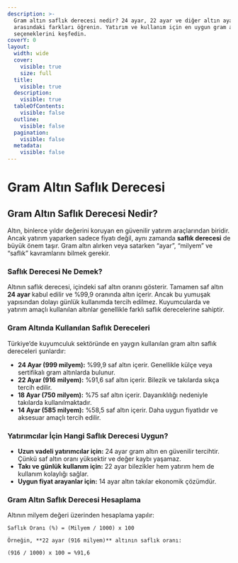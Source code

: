 ```yaml
---
description: >-
  Gram altın saflık derecesi nedir? 24 ayar, 22 ayar ve diğer altın ayarları
  arasındaki farkları öğrenin. Yatırım ve kullanım için en uygun gram altın
  seçeneklerini keşfedin.
coverY: 0
layout:
  width: wide
  cover:
    visible: true
    size: full
  title:
    visible: true
  description:
    visible: true
  tableOfContents:
    visible: false
  outline:
    visible: false
  pagination:
    visible: false
  metadata:
    visible: false
---
```


# Gram Altın Saflık Derecesi

## Gram Altın Saflık Derecesi Nedir?

Altın, binlerce yıldır değerini koruyan en güvenilir yatırım araçlarından biridir. Ancak yatırım yaparken sadece fiyatı değil, aynı zamanda **saflık derecesi** de büyük önem taşır. Gram altın alırken veya satarken “ayar”, “milyem” ve “saflık” kavramlarını bilmek gerekir.

### Saflık Derecesi Ne Demek?

Altının saflık derecesi, içindeki saf altın oranını gösterir. Tamamen saf altın **24 ayar** kabul edilir ve %99,9 oranında altın içerir. Ancak bu yumuşak yapısından dolayı günlük kullanımda tercih edilmez. Kuyumcularda ve yatırım amaçlı kullanılan altınlar genellikle farklı saflık derecelerine sahiptir.

### Gram Altında Kullanılan Saflık Dereceleri

Türkiye’de kuyumculuk sektöründe en yaygın kullanılan gram altın saflık dereceleri şunlardır:

* **24 Ayar (999 milyem):** %99,9 saf altın içerir. Genellikle külçe veya sertifikalı gram altınlarda bulunur.
* **22 Ayar (916 milyem):** %91,6 saf altın içerir. Bilezik ve takılarda sıkça tercih edilir.
* **18 Ayar (750 milyem):** %75 saf altın içerir. Dayanıklılığı nedeniyle takılarda kullanılmaktadır.
* **14 Ayar (585 milyem):** %58,5 saf altın içerir. Daha uygun fiyatlıdır ve aksesuar amaçlı tercih edilir.

### Yatırımcılar İçin Hangi Saflık Derecesi Uygun?

* **Uzun vadeli yatırımcılar için:** 24 ayar gram altın en güvenilir tercihtir. Çünkü saf altın oranı yüksektir ve değer kaybı yaşamaz.
* **Takı ve günlük kullanım için:** 22 ayar bilezikler hem yatırım hem de kullanım kolaylığı sağlar.
* **Uygun fiyat arayanlar için:** 14 ayar altın takılar ekonomik çözümdür.

### Gram Altın Saflık Derecesi Hesaplama

Altının milyem değeri üzerinden hesaplama yapılır:

```
Saflık Oranı (%) = (Milyem / 1000) x 100

Örneğin, **22 ayar (916 milyem)** altının saflık oranı:  

(916 / 1000) x 100 = %91,6
```
